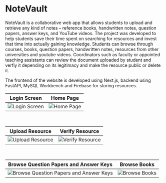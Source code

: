 # NoteVault

NoteVault is a collaborative web app that allows students to upload and retrieve any kind of notes – reference books, handwritten notes, question papers, answer keys, and YouTube videos. The project was developed to help students save their time spent on searching for resources and invest that time into actually gaining knowledge. Students can browse through courses, books, question papers, handwritten notes, resources from other universities and youtube videos. Coordinators such as faculty or appointed teaching assistants can review the document uploaded by student and verfiy it depending on its legitimacy and make the resource public or delete it.

The frontend of the website is developed using Next.js, backend using FastAPI, MySQL Workbench and Firebase for storing resources.

<!-- First Row -->
| Login Screen | Home Page |
|---|---|
| ![Login Screen](https://github.com/vinzi0812/NoteVault/assets/65448232/e391b182-30cd-40cb-bf93-6b19a706ad89) | ![Home Page](https://github.com/vinzi0812/NoteVault/assets/65448232/980a851c-0a53-4328-8cc5-619965475ff9) |

<!-- Add some vertical spacing -->
<br/>

<!-- Second Row -->
| Upload Resource | Verify Resource |
|---|---|
| ![Upload Resource](https://github.com/vinzi0812/NoteVault/assets/65448232/f98057b9-1b07-42b7-a275-31c82e10516f) | ![Verify Resource](https://github.com/vinzi0812/NoteVault/assets/65448232/726c68ee-d671-4c15-bafa-e63989c1db8d) |

<!-- Add some vertical spacing -->
<br/>

<!-- Third Row -->
| Browse Question Papers and Answer Keys | Browse Books |
|---|---|
| ![Browse Question Papers and Answer Keys](https://github.com/vinzi0812/NoteVault/assets/65448232/c6eb5ad6-8dd9-4382-bdda-f05bb4ca6e43) | ![Browse Books](https://github.com/vinzi0812/NoteVault/assets/65448232/fdad6d90-6ecc-463e-b84e-2159c5a24134) |








